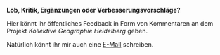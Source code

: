 **Lob, Kritik, Ergänzungen oder Verbesserungsvorschläge?** 

Hier könnt ihr öffentliches Feedback in Form von Kommentaren an dem Projekt *Kollektive Geographie Heidelberg* geben.

Natürlich könnt ihr mir auch eine [E-Mail](http://kollektive-geographie-heidelberg.de/about/kontakt.html) schreiben.

<div id="comments"></div>
<script>
window.comments_config = {
  collapse_depth: 7, // the depth where comments get collapsed by default
  limit_depth: 10, // max: 127
  //auth_host: 'https://api.dyuproject.com', // if you prefer authenticated comments
  ws_enabled: true, // real-time updates
  ws_host: 'wss://rpc.dyuproject.com/sub',
  rpc_host: 'https://rpc.dyuproject.com'
}
</script>
<script src="https://netlify-comments.dyuproject.com/dist/build.js"></script>
<link rel="stylesheet" href="https://netlify-comments.dyuproject.com/dist/build.css" />
